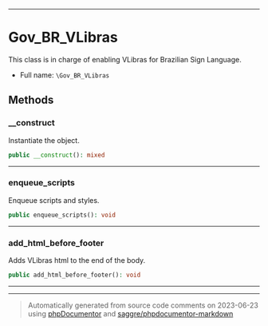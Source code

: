 ***

# Gov_BR_VLibras

This class is in charge of enabling VLibras for Brazilian Sign Language.



* Full name: `\Gov_BR_VLibras`




## Methods


### __construct

Instantiate the object.

```php
public __construct(): mixed
```











***

### enqueue_scripts

Enqueue scripts and styles.

```php
public enqueue_scripts(): void
```











***

### add_html_before_footer

Adds VLibras html to the end of the body.

```php
public add_html_before_footer(): void
```











***


***
> Automatically generated from source code comments on 2023-06-23 using [phpDocumentor](http://www.phpdoc.org/) and [saggre/phpdocumentor-markdown](https://github.com/Saggre/phpDocumentor-markdown)
